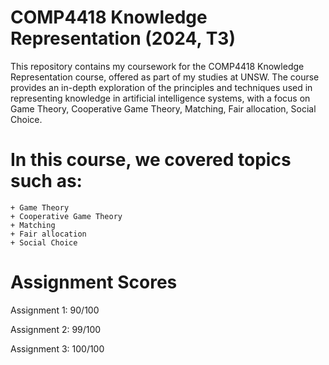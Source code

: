 # COMP4418 Knowledge Representation (2024, T3)
This repository contains my coursework for the COMP4418 Knowledge Representation course, offered as part of my studies at UNSW. The course provides an in-depth exploration of the principles and techniques used in representing knowledge in artificial intelligence systems, with a focus on Game Theory, Cooperative Game Theory, Matching, Fair allocation, Social Choice.

# In this course, we covered topics such as:

	+ Game Theory
	+ Cooperative Game Theory
 	+ Matching
	+ Fair allocation
	+ Social Choice
 
# Assignment Scores
Assignment 1: 90/100

Assignment 2: 99/100

Assignment 3: 100/100

